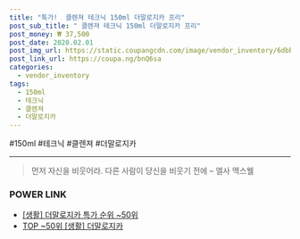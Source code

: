 ```yaml
--- 
title: "특가!  클렌져 테크닉 150ml 더말로지카 프리" 
post_sub_title: " 클렌져 테크닉 150ml 더말로지카 프리" 
post_money: ₩ 37,500 
post_date: 2020.02.01 
post_img_url: https://static.coupangcdn.com/image/vendor_inventory/6dbb/41d848c8c52024a2abfc19626a9629b40401c828ec50a162e744a9bcb535.jpg 
post_link_url: https://coupa.ng/bnQ6sa 
categories: 
  - vendor_inventory 
tags: 
  - 150ml 
  - 테크닉 
  - 클렌져 
  - 더말로지카 
--- 
```

  #150ml #테크닉 #클렌져 #더말로지카 
<hr> 

> 먼저 자신을 비웃어라. 다른 사람이 당신을 비웃기 전에  – 엘사 맥스웰 


### POWER LINK

* <a href="https://blog.naver.com/sakai111/221792674273" target="_blank"> [생활] 더말로지카 특가 순위 ~50위</a>
* <a href="https://blog.naver.com/an0733/221792674262" target="_blank"> TOP ~50위 [생활] 더말로지카</a>
